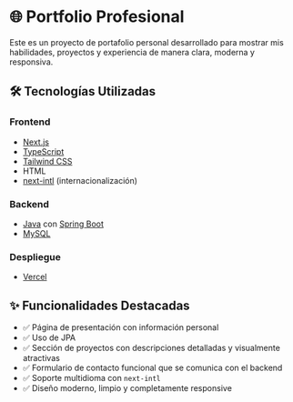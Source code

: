# 🌐 Portfolio Profesional

Este es un proyecto de portafolio personal desarrollado para mostrar mis habilidades, proyectos y experiencia de manera clara, moderna y responsiva.

## 🛠️ Tecnologías Utilizadas

### Frontend
- [Next.js](https://nextjs.org/)
- [TypeScript](https://www.typescriptlang.org/)
- [Tailwind CSS](https://tailwindcss.com/)
- HTML
- [next-intl](https://github.com/amannn/next-intl) (internacionalización)

### Backend
- [Java](https://www.java.com/) con [Spring Boot](https://spring.io/projects/spring-boot)
- [MySQL](https://www.mysql.com/)

### Despliegue
- [Vercel](https://vercel.com/)

## ✨ Funcionalidades Destacadas

- ✅ Página de presentación con información personal
- ✅ Uso de JPA
- ✅ Sección de proyectos con descripciones detalladas y visualmente atractivas
- ✅ Formulario de contacto funcional que se comunica con el backend
- ✅ Soporte multidioma con `next-intl`
- ✅ Diseño moderno, limpio y completamente responsive
